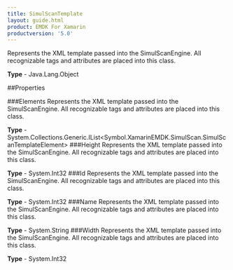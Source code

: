 ```yaml
---
title: SimulScanTemplate
layout: guide.html
product: EMDK For Xamarin 
productversion: '5.0' 
---
```

Represents the XML template passed into the SimulScanEngine. All recognizable tags and attributes are placed into this class.

**Type** - Java.Lang.Object

##Properties

###Elements
Represents the XML template passed into the SimulScanEngine. All recognizable tags and attributes are placed into this class.

**Type** - System.Collections.Generic.IList<Symbol.XamarinEMDK.SimulScan.SimulScanTemplateElement>
###Height
Represents the XML template passed into the SimulScanEngine. All recognizable tags and attributes are placed into this class.

**Type** - System.Int32
###Id
Represents the XML template passed into the SimulScanEngine. All recognizable tags and attributes are placed into this class.

**Type** - System.Int32
###Name
Represents the XML template passed into the SimulScanEngine. All recognizable tags and attributes are placed into this class.

**Type** - System.String
###Width
Represents the XML template passed into the SimulScanEngine. All recognizable tags and attributes are placed into this class.

**Type** - System.Int32
